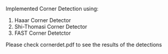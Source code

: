 



Implemented Corner Detection using:
1. Haaar Corner Detector
2. Shi-Thomasi Corner Detector
3. FAST Corner Detetctor 


Please check cornerdet.pdf to see the results of the detections 
